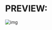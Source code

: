 # PREVIEW:


![img](https://github.com/jcrommar/js_password_app/blob/master/password_app.png?raw=true)
